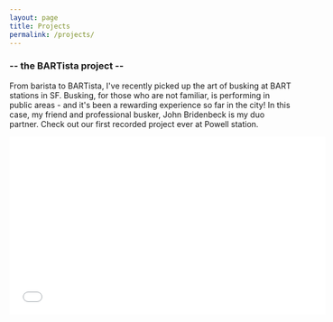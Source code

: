 ```yaml
---
layout: page
title: Projects
permalink: /projects/
---
```


### -- the BARTista project --

From barista to BARTista, I've recently picked up the art of busking at BART stations in SF. Busking, for those who are not familiar, is performing in public areas - and it's been a rewarding experience so far in the city! In this case, my friend and professional busker, John Bridenbeck is my duo partner. Check out our first recorded project ever at Powell station.

<iframe width="560" height="315" src="//www.youtube.com/embed/9GOi1qB3GCQ?list=UU55nrMUDCKP5kSNpUKhW4-A" frameborder="0" allowfullscreen></iframe>
